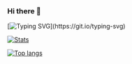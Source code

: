 ### Hi there 👋



[![Typing SVG](https://readme-typing-svg.herokuapp.com/?color=1FF72F&center=true&vCenter=true&lines=Hello%2C+My+Name+Is+Zvi!)](https://git.io/typing-svg)


[![Stats](https://statistics-5nevm94tx-zvicodes-projects.vercel.app/api?username=ZviCode&show_icons=true&count_private=true&theme=dark&custom_title=My%20GitHub%20Stats&card_width=445)](https://github.com/ZviCode#gh-dark-mode-only)

[![Top langs](https://statistics-5nevm94tx-zvicodes-projects.vercel.app/api/top-langs/?username=ZviCode&layout=compact&hide=CSS&theme=dark&show_icons=true&count_private=true&card_width=445)](https://github.com/ZviCode#gh-dark-mode-only)

<!--
**ZviCode/ZviCode** is a ✨ _special_ ✨ repository because its `README.md` (this file) appears on your GitHub profile.

Here are some ideas to get you started:

- 🔭 I’m currently working on ...
- 🌱 I’m currently learning ...
- 👯 I’m looking to collaborate on ...
- 🤔 I’m looking for help with ...
- 💬 Ask me about ...
- 📫 How to reach me: ...
- 😄 Pronouns: ...
- ⚡ Fun fact: ...
-->
